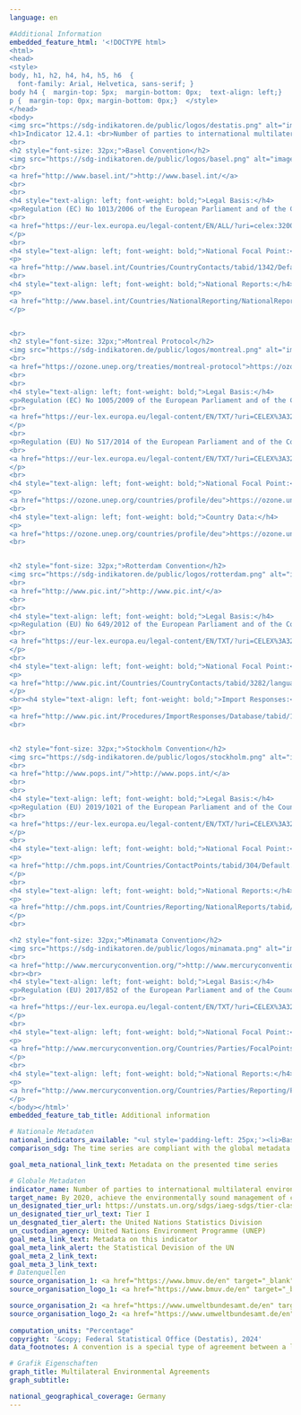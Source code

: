 ```yaml
---
language: en

#Additional Information
embedded_feature_html: '<!DOCTYPE html><html><head><style>body, h1, h2, h4, h4, h5, h6  {  font-family: Arial, Helvetica, sans-serif; }body h4 {  margin-top: 5px;  margin-bottom: 0px;  text-align: left;}p {  margin-top: 0px; margin-bottom: 0px;}  </style></head><body><img src="https://sdg-indikatoren.de/public/logos/destatis.png" alt="image"><h1>Indicator 12.4.1: <br>Number of parties to international multilateral environmental agreements on hazardous waste, and other chemicals that meet their commitments and obligations in transmitting information as required, by each relevant agreement</h1><br><h2 style="font-size: 32px;">Basel Convention</h2><img src="https://sdg-indikatoren.de/public/logos/basel.png" alt="image"><br><a href="http://www.basel.int/">http://www.basel.int/</a><br><br><h4 style="text-align: left; font-weight: bold;">Legal Basis:</h4><p>Regulation (EC) No 1013/2006 of the European Parliament and of the Council of 14 June 2006 on shipments of waste<br><a href="https://eur-lex.europa.eu/legal-content/EN/ALL/?uri=celex:32006R1013">https://eur-lex.europa.eu/legal-content/EN/ALL/?uri=celex:32006R1013</a></p><br><h4 style="text-align: left; font-weight: bold;">National Focal Point:</h4><p><a href="http://www.basel.int/Countries/CountryContacts/tabid/1342/Default.aspx">http://www.basel.int/Countries/CountryContacts/tabid/1342/Default.aspx</a></p><br><h4 style="text-align: left; font-weight: bold;">National Reports:</h4><p><a href="http://www.basel.int/Countries/NationalReporting/NationalReports/BC2019Reports/tabid/8645/Default.aspx">http://www.basel.int/Countries/NationalReporting/NationalReports/BC2019Reports/tabid/8645/Default.aspx</a></p><br><h2 style="font-size: 32px;">Montreal Protocol</h2><img src="https://sdg-indikatoren.de/public/logos/montreal.png" alt="image"><br><a href="https://ozone.unep.org/treaties/montreal-protocol">https://ozone.unep.org/treaties/montreal-protocol</a><br><br><h4 style="text-align: left; font-weight: bold;">Legal Basis:</h4><p>Regulation (EC) No 1005/2009 of the European Parliament and of the Council of 16 September 2009 on substances that deplete the ozone layer (Text with EEA relevance.)<br><a href="https://eur-lex.europa.eu/legal-content/EN/TXT/?uri=CELEX%3A32009R1005&qid=1616423953157">https://eur-lex.europa.eu/legal-content/EN/TXT/?uri=CELEX%3A32009R1005&qid=1616423953157</a></p><br><p>Regulation (EU) No 517/2014 of the European Parliament and of the Council of 16 April 2014 on fluorinated greenhouse gases and repealing Regulation (EC) No 842/2006 (Text with EEA relevance.)<br><a href="https://eur-lex.europa.eu/legal-content/EN/TXT/?uri=CELEX%3A32014R0517&qid=1616424241316">https://eur-lex.europa.eu/legal-content/EN/TXT/?uri=CELEX%3A32014R0517&qid=1616424241316</a></p><br><h4 style="text-align: left; font-weight: bold;">National Focal Point:</h4><p><a href="https://ozone.unep.org/countries/profile/deu">https://ozone.unep.org/countries/profile/deu</a></p><br><h4 style="text-align: left; font-weight: bold;">Country Data:</h4><p><a href="https://ozone.unep.org/countries/profile/deu">https://ozone.unep.org/countries/profile/deu</a></p><br><h2 style="font-size: 32px;">Rotterdam Convention</h2><img src="https://sdg-indikatoren.de/public/logos/rotterdam.png" alt="image"><br><a href="http://www.pic.int/">http://www.pic.int/</a><br><br><h4 style="text-align: left; font-weight: bold;">Legal Basis:</h4><p>Regulation (EU) No 649/2012 of the European Parliament and of the Council of 4 July 2012 concerning the export and import of hazardous chemicals (Text with EEA relevance.)<br><a href="https://eur-lex.europa.eu/legal-content/EN/TXT/?uri=CELEX%3A32012R0649&qid=1616424284711">https://eur-lex.europa.eu/legal-content/EN/TXT/?uri=CELEX%3A32012R0649&qid=1616424284711</a></p><br><h4 style="text-align: left; font-weight: bold;">National Focal Point:</h4><p><a href="http://www.pic.int/Countries/CountryContacts/tabid/3282/language/en-US/Default.aspx">http://www.pic.int/Countries/CountryContacts/tabid/3282/language/en-US/Default.aspx</a></p><br><h4 style="text-align: left; font-weight: bold;">Import Responses:</h4><p><a href="http://www.pic.int/Procedures/ImportResponses/Database/tabid/1370/language/en-US/Default.aspx">http://www.pic.int/Procedures/ImportResponses/Database/tabid/1370/language/en-US/Default.aspx</a></p><br><h2 style="font-size: 32px;">Stockholm Convention</h2><img src="https://sdg-indikatoren.de/public/logos/stockholm.png" alt="image"><br><a href="http://www.pops.int/">http://www.pops.int/</a><br><br><h4 style="text-align: left; font-weight: bold;">Legal Basis:</h4><p>Regulation (EU) 2019/1021 of the European Parliament and of the Council of 20 June 2019 on persistent organic pollutants (Text with EEA relevance.)<br><a href="https://eur-lex.europa.eu/legal-content/EN/TXT/?uri=CELEX%3A32019R1021&qid=1616424312742">https://eur-lex.europa.eu/legal-content/EN/TXT/?uri=CELEX%3A32019R1021&qid=1616424312742</a></p><br><h4 style="text-align: left; font-weight: bold;">National Focal Point:</h4><p><a href="http://chm.pops.int/Countries/ContactPoints/tabid/304/Default.aspx">http://chm.pops.int/Countries/ContactPoints/tabid/304/Default.aspx</a></p><br><h4 style="text-align: left; font-weight: bold;">National Reports:</h4><p><a href="http://chm.pops.int/Countries/Reporting/NationalReports/tabid/3668/Default.aspx">http://chm.pops.int/Countries/Reporting/NationalReports/tabid/3668/Default.aspx</a></p><br><h2 style="font-size: 32px;">Minamata Convention</h2><img src="https://sdg-indikatoren.de/public/logos/minamata.png" alt="image"><br><a href="http://www.mercuryconvention.org/">http://www.mercuryconvention.org/</a><br><br><h4 style="text-align: left; font-weight: bold;">Legal Basis:</h4><p>Regulation (EU) 2017/852 of the European Parliament and of the Council of 17 May 2017 on mercury, and repealing Regulation (EC) No 1102/2008 (Text with EEA relevance.<br><a href="https://eur-lex.europa.eu/legal-content/EN/TXT/?uri=CELEX%3A32017R0852&qid=1616424340862">https://eur-lex.europa.eu/legal-content/EN/TXT/?uri=CELEX%3A32017R0852&qid=1616424340862</a></p><br><h4 style="text-align: left; font-weight: bold;">National Focal Point:</h4><p><a href="http://www.mercuryconvention.org/Countries/Parties/FocalPoints/tabid/7708/language/en-US/Default.aspx">http://www.mercuryconvention.org/Countries/Parties/FocalPoints/tabid/7708/language/en-US/Default.aspx</a></p><br><h4 style="text-align: left; font-weight: bold;">National Reports:</h4><p><a href="http://www.mercuryconvention.org/Countries/Parties/Reporting/Firstnationalshortreport2019/tabid/8635/language/en-US/Default.aspx">http://www.mercuryconvention.org/Countries/Parties/Reporting/Firstnationalshortreport2019/tabid/8635/language/en-US/Default.aspx</a></p></body></html>'
embedded_feature_tab_title: Additional information    

# Nationale Metadaten    
national_indicators_available: "<ul style='padding-left: 25px;'><li>Basel Convention</li> <li> Montreal Protocol</li> <li> Rotterdam Convention</li> <li> Stockholm Convention</li> <li> Minamata Convention</li></ul>"    
comparison_sdg: The time series are compliant with the global metadata.    

goal_meta_national_link_text: Metadata on the presented time series    

# Globale Metadaten    
indicator_name: Number of parties to international multilateral environmental agreements on hazardous waste, and other chemicals that meet their commitments and obligations in transmitting information as required, by each relevant agreement    
target_name: By 2020, achieve the environmentally sound management of chemicals and all wastes throughout their life cycle, in accordance with agreed international frameworks, and significantly reduce their release to air, water and soil in order to minimize their adverse impacts on human health and the environment    
un_designated_tier_url: https://unstats.un.org/sdgs/iaeg-sdgs/tier-classification/    
un_designated_tier_url_text: Tier I    
un_desgnated_tier_alert: the United Nations Statistics Division    
un_custodian_agency: United Nations Environment Programme (UNEP)    
goal_meta_link_text: Metadata on this indicator    
goal_meta_link_alert: the Statistical Devision of the UN    
goal_meta_2_link_text:     
goal_meta_3_link_text:         
# Datenquellen
source_organisation_1: <a href="https://www.bmuv.de/en" target="_blank"> Federal Ministry for the Environment, Nature Conservation, Nuclear Safety and Consumer Protection </a>
source_organisation_logo_1: <a href="https://www.bmuv.de/en" target="_blank"><img src="https://sdg-indikatoren.de/public/OrgImgEn/bmuv.png" alt="Logo bmuv" style="height:60px; width:148px"/></a>

source_organisation_2: <a href="https://www.umweltbundesamt.de/en" target="_blank"> German Environment Agency </a>
source_organisation_logo_2: <a href="https://www.umweltbundesamt.de/en" target="_blank"><img src="https://sdg-indikatoren.de/public/OrgImgEn/uba.png" alt="Logo uba" style="height:60px; width:148px"/></a>
    
computation_units: "Percentage"    
copyright: '&copy; Federal Statistical Office (Destatis), 2024'    
data_footnotes: A convention is a special type of agreement between a large number of countries. In a convention, countries come together to discuss a global issue and reach a consensus about the procedures they should take in response. Unlike treaties, conventions are not necessarily legally binding, and they can act more as frameworks or concepts that do not include specific measures. Protocols are similar to treaties, but they generally amend, supplement, or clarify an agreement.<br>• Data is calculated over a reporting cycle of the previous 5 years; the first reporting cycle covers the period 2010-2014.    

# Grafik Eigenschaften    
graph_title: Multilateral Environmental Agreements
graph_subtitle:     

national_geographical_coverage: Germany    
---
```


<span></span>